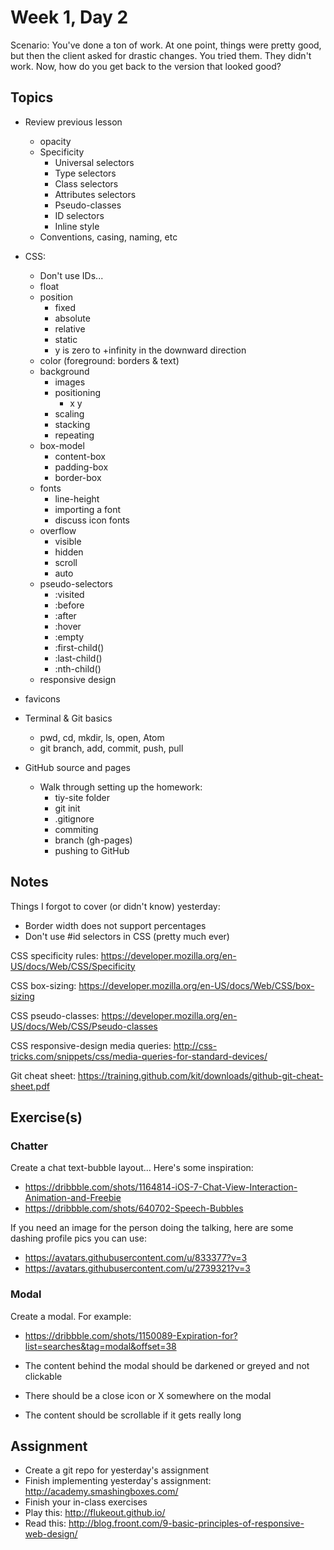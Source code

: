 # Week 1, Day 2

Scenario: You've done a ton of work. At one point, things were pretty good, but
then the client asked for drastic changes. You tried them. They didn't work.
Now, how do you get back to the version that looked good?

## Topics

- Review previous lesson
  - opacity
  - Specificity
    - Universal selectors
    - Type selectors
    - Class selectors
    - Attributes selectors
    - Pseudo-classes
    - ID selectors
    - Inline style
  - Conventions, casing, naming, etc
- CSS:
  - Don't use IDs...
  - float
  - position
    - fixed
    - absolute
    - relative
    - static
    - y is zero to +infinity in the downward direction
  - color (foreground: borders & text)
  - background
    - images
    - positioning
      - x y
    - scaling
    - stacking
    - repeating
  - box-model
    - content-box
    - padding-box
    - border-box
  - fonts
    - line-height
    - importing a font
    - discuss icon fonts
  - overflow
    - visible
    - hidden
    - scroll
    - auto
  - pseudo-selectors
    - :visited
    - :before
    - :after
    - :hover
    - :empty
    - :first-child()
    - :last-child()
    - :nth-child()
  - responsive design
- favicons

- Terminal & Git basics
  - pwd, cd, mkdir, ls, open, Atom
  - git branch, add, commit, push, pull
- GitHub source and pages
  - Walk through setting up the homework:
    - tiy-site folder
    - git init
    - .gitignore
    - commiting
    - branch (gh-pages)
    - pushing to GitHub

## Notes

Things I forgot to cover (or didn't know) yesterday:

* Border width does not support percentages
* Don't use #id selectors in CSS (pretty much ever)

CSS specificity rules:
https://developer.mozilla.org/en-US/docs/Web/CSS/Specificity

CSS box-sizing:
https://developer.mozilla.org/en-US/docs/Web/CSS/box-sizing

CSS pseudo-classes:
https://developer.mozilla.org/en-US/docs/Web/CSS/Pseudo-classes

CSS responsive-design media queries:
http://css-tricks.com/snippets/css/media-queries-for-standard-devices/

Git cheat sheet:
https://training.github.com/kit/downloads/github-git-cheat-sheet.pdf

## Exercise(s)

### Chatter

Create a chat text-bubble layout... Here's some inspiration:

- https://dribbble.com/shots/1164814-iOS-7-Chat-View-Interaction-Animation-and-Freebie
- https://dribbble.com/shots/640702-Speech-Bubbles

If you need an image for the person doing the talking, here are some dashing
profile pics you can use:

- https://avatars.githubusercontent.com/u/833377?v=3
- https://avatars.githubusercontent.com/u/2739321?v=3

### Modal

Create a modal. For example:

- https://dribbble.com/shots/1150089-Expiration-for?list=searches&tag=modal&offset=38

- The content behind the modal should be darkened or greyed and not clickable
- There should be a close icon or X somewhere on the modal
- The content should be scrollable if it gets really long

## Assignment

- Create a git repo for yesterday's assignment
- Finish implementing yesterday's assignment: http://academy.smashingboxes.com/
- Finish your in-class exercises
- Play this: http://flukeout.github.io/
- Read this: http://blog.froont.com/9-basic-principles-of-responsive-web-design/
